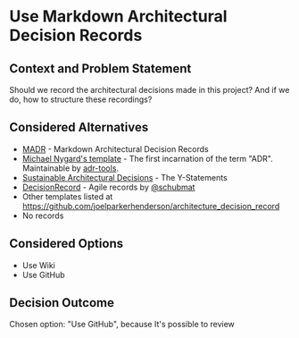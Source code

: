 # Use Markdown Architectural Decision Records

## Context and Problem Statement

Should we record the architectural decisions made in this project?
And if we do, how to structure these recordings?

## Considered Alternatives

* [MADR](https://adr.github.io/madr/) - Markdown Architectural Decision Records
* [Michael Nygard's template](http://thinkrelevance.com/blog/2011/11/15/documenting-architecture-decisions) - The first incarnation of the term "ADR". Maintainable by [adr-tools](https://github.com/npryce/adr-tools).
* [Sustainable Architectural Decisions](https://www.infoq.com/articles/sustainable-architectural-design-decisions) - The Y-Statements
* [DecisionRecord](https://github.com/schubmat/DecisionCapture) - Agile records by [@schubmat](https://github.com/schubmat/)
* Other templates listed at <https://github.com/joelparkerhenderson/architecture_decision_record>
* No records

## Considered Options

* Use Wiki
* Use GitHub

## Decision Outcome

Chosen option: "Use GitHub", because It's possible to review
